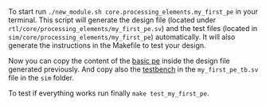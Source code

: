 To start run `./new_module.sh core.processing_elements.my_first_pe` in your terminal. This script will generate the design file (located under `rtl/core/processing_elements/my_first_pe.sv`) and the test files (located in `sim/core/processing_elements/my_first_pe`) automatically.
It will also generate the instructions in the Makefile to test your design.

Now you can copy the content of the [basic pe](/rtl/core/processing_elements/basic_pe.sv) inside the design file generated previously.
And copy also the [testbench](/sim/core/processing_elements/basic_pe/basic_pe_tb.sv) in the `my_first_pe_tb.sv` file in the `sim` folder.

To test if everything works run finally `make test_my_first_pe`.